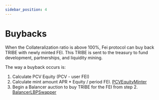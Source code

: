 ```yaml
---
sidebar_position: 4
---
```


# Buybacks

When the Collateralization ratio is above 100%, Fei protocol can buy back TRIBE with newly minted FEI. This TRIBE is sent to the treasury to fund development, partnerships, and liquidity mining.

The way a buyback occurs is:
1. Calculate PCV Equity (PCV - user FEI)
2. Calculate mint amount APR * Equity / period FEI. [PCVEquityMinter](../smart-contract-api/fei/minter/PCVEquityMinter.md)
3. Begin a Balancer auction to buy TRIBE for the FEI from step 2. [BalancerLBPSwapper](../smart-contract-api/pcv/balancer/BalancerLBPSwapper.md)